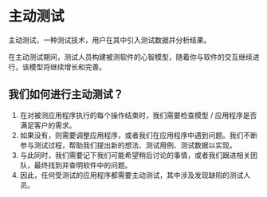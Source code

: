 # 主动测试

主动测试，一种测试技术，用户在其中引入测试数据并分析结果。

在主动测试期间，测试人员构建被测软件的心智模型，随着你与软件的交互继续进行，该模型将继续增长和完善。

## 我们如何进行主动测试？

1. 在对被测应用程序执行的每个操作结束时，我们需要检查模型 / 应用程序是否满足客户的需求。
1. 如果没有，则需要调整应用程序，或者我们在应用程序中遇到问题。我们不断参与测试过程，帮助我们提出新的想法、测试用例、测试数据以实现。
1. 与此同时，我们需要记下我们可能希望稍后讨论的事情，或者我们跟进相关团队，最终找到并查明软件中的问题。
1. 因此，任何受测试的应用程序都需要主动测试，其中涉及发现缺陷的测试人员。
